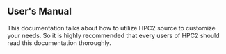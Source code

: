 ## User's Manual

This documentation talks about how to utilize HPC2 source to customize your needs. So it is highly recommended that every users of HPC2 should read this documentation thoroughly.